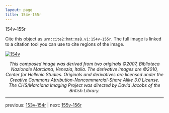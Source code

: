 ```yaml
---
layout: page
title: 154v-155r
---
```


154v-155r

Cite this object as `urn:cite2:hmt:msB.v1:154v-155r`. The full image is linked to a citation tool you can use to cite regions of the image.

[![154v](http://www.homermultitext.org/iipsrv?IIIF=/project/homer/pyramidal/deepzoom/hmt/vbbifolio/v1/vb_154v_155r.tif/full/800,/0/default.jpg)](http://www.homermultitext.org/ict2/?urn=urn:cite2:hmt:vbbifolio.v1:vb_154v_155r) 

<p style="text-align: center; font-style: italic;">This composed image was derived from two originals ©2007, Biblioteca Nazionale Marciana, Venezia, Italia. The derivative images are ©2010, Center for Hellenic Studies. Originals and derivatives are licensed under the Creative Commons Attribution-Noncommercial-Share Alike 3.0 License. The CHS/Marciana Imaging Project was directed by David Jacobs of the British Library.</p>

---

previous: [153v-154r](../153v-154r/) | next: [155v-156r](../155v-156r/)